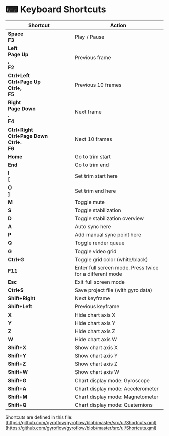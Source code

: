 # ⌨ Keyboard Shortcuts

<table><thead><tr><th width="198">Shortcut</th><th>Action</th></tr></thead><tbody><tr><td><strong>Space</strong><br><strong>F3</strong></td><td>Play / Pause</td></tr><tr><td><strong>Left</strong><br><strong>Page Up</strong><br><strong>,</strong><br><strong>F2</strong></td><td>Previous frame</td></tr><tr><td><strong>Ctrl+Left</strong><br><strong>Ctrl+Page Up</strong><br><strong>Ctrl+,</strong><br><strong>F5</strong></td><td>Previous 10 frames</td></tr><tr><td><strong>Right</strong><br><strong>Page Down</strong><br><strong>.</strong><br><strong>F4</strong></td><td>Next frame</td></tr><tr><td><strong>Ctrl+Right</strong><br><strong>Ctrl+Page Down</strong><br><strong>Ctrl+.</strong><br><strong>F6</strong></td><td>Next 10 frames</td></tr><tr><td><strong>Home</strong></td><td>Go to trim start</td></tr><tr><td><strong>End</strong></td><td>Go to trim end</td></tr><tr><td><strong>I</strong><br><strong>[</strong></td><td>Set trim start here</td></tr><tr><td><strong>O</strong><br><strong>]</strong></td><td>Set trim end here</td></tr><tr><td><strong>M</strong></td><td>Toggle mute</td></tr><tr><td><strong>S</strong></td><td>Toggle stabilization</td></tr><tr><td><strong>D</strong></td><td>Toggle stabilization overview</td></tr><tr><td><strong>A</strong></td><td>Auto sync here</td></tr><tr><td><strong>P</strong></td><td>Add manual sync point here</td></tr><tr><td><strong>Q</strong></td><td>Toggle render queue</td></tr><tr><td><strong>G</strong></td><td>Toggle video grid</td></tr><tr><td><strong>Ctrl+G</strong></td><td>Toggle grid color (white/black)</td></tr><tr><td><strong>F11</strong></td><td>Enter full screen mode. Press twice for a different mode</td></tr><tr><td><strong>Esc</strong></td><td>Exit full screen mode</td></tr><tr><td><strong>Ctrl+S</strong></td><td>Save project file (with gyro data)</td></tr><tr><td><strong>Shift+Right</strong></td><td>Next keyframe</td></tr><tr><td><strong>Shift+Left</strong></td><td>Previous keyframe</td></tr><tr><td><strong>X</strong></td><td>Hide chart axis X</td></tr><tr><td><strong>Y</strong></td><td>Hide chart axis Y</td></tr><tr><td><strong>Z</strong></td><td>Hide chart axis Z</td></tr><tr><td><strong>W</strong></td><td>Hide chart axis W</td></tr><tr><td><strong>Shift+X</strong></td><td>Show chart axis X</td></tr><tr><td><strong>Shift+Y</strong></td><td>Show chart axis Y</td></tr><tr><td><strong>Shift+Z</strong></td><td>Show chart axis Z</td></tr><tr><td><strong>Shift+W</strong></td><td>Show chart axis W</td></tr><tr><td><strong>Shift+G</strong></td><td>Chart display mode: Gyroscope</td></tr><tr><td><strong>Shift+A</strong></td><td>Chart display mode: Accelerometer</td></tr><tr><td><strong>Shift+M</strong></td><td>Chart display mode: Magnetometer</td></tr><tr><td><strong>Shift+Q</strong></td><td>Chart display mode: Quaternions</td></tr></tbody></table>

Shortcuts are defined in this file: [https://github.com/gyroflow/gyroflow/blob/master/src/ui/Shortcuts.qml](https://github.com/gyroflow/gyroflow/blob/master/src/ui/Shortcuts.qml)
